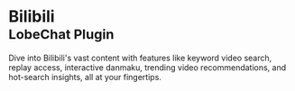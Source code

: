 <h1>Bilibili<br/><sup>LobeChat Plugin</sup></h1>

Dive into Bilibili's vast content with features like keyword video search, replay access, interactive danmaku, trending video recommendations, and hot-search insights, all at your fingertips.